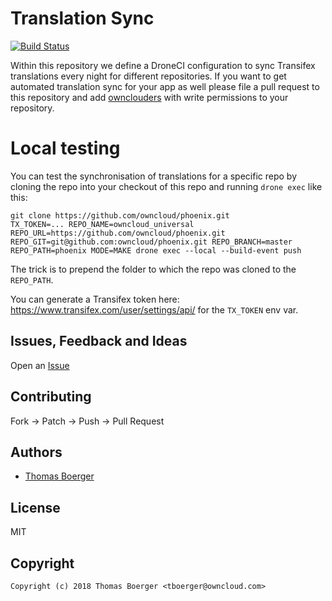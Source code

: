 # Translation Sync

[![Build Status](https://drone.owncloud.com/api/badges/owncloud/translation-sync/status.svg)](https://drone.owncloud.com/owncloud/translation-sync)

Within this repository we define a DroneCI configuration to sync Transifex translations every night for different repositories. If you want to get automated translation sync for your app as well please file a pull request to this repository and add [ownclouders](https://github.com/ownclouders) with write permissions to your repository.

# Local testing

You can test the synchronisation of translations for a specific repo by cloning the repo into your checkout of this repo and running `drone exec` like this:

```
git clone https://github.com/owncloud/phoenix.git
TX_TOKEN=... REPO_NAME=owncloud_universal REPO_URL=https://github.com/owncloud/phoenix.git REPO_GIT=git@github.com:owncloud/phoenix.git REPO_BRANCH=master REPO_PATH=phoenix MODE=MAKE drone exec --local --build-event push
```

The trick is to prepend the folder to which the repo was cloned to the `REPO_PATH`.

You can generate a Transifex token here: https://www.transifex.com/user/settings/api/ for the `TX_TOKEN` env var.

## Issues, Feedback and Ideas

Open an [Issue](https://github.com/owncloud/translation-sync/issues)


## Contributing

Fork -> Patch -> Push -> Pull Request


## Authors

* [Thomas Boerger](https://github.com/tboerger)


## License

MIT


## Copyright

```
Copyright (c) 2018 Thomas Boerger <tboerger@owncloud.com>
```
